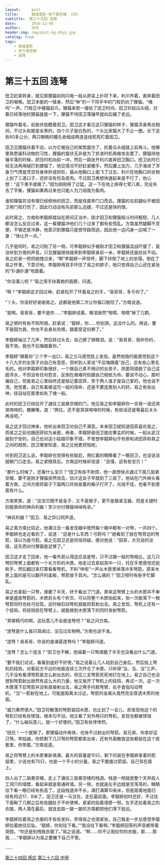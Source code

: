 ```yaml
---
layout:     post
title:      敦煌遗影·地下悬空楼 （35）
subtitle:  第三十五回 连弩
date:       2016-12-05
author:     沐杰
header-img: img/post-bg-dhyy.jpg
catalog: true
tags:
    - 敦煌遗影
    - 地下悬空楼
    - 连弩
---
```

# 第三十五回 连弩

田卫赶紧转身，就见那狸猫如同闪电一般从房梁上扑将下来，利爪咋着，直奔着田卫的咽喉。田卫本能的一矮身，然后“咻”的一下将手中的门栓扔向了狸猫。“嗷呜”一声，门栓正中狸猫前爪。狸猫来势一缓给了田卫时间。田卫抄起瓜头槌，对着已经落地的狸猫就是一下，狸猫不待田卫落锤早就向后蹦了老远。

狸猫咋着毛，前肢伏低瞪着田卫。田卫这才看见这只狸猫的样子，狸猫浑身黑白相间，不过头和尾是全黑的，四个爪子是白色的，个头比家猫大了不止一圈，长下足有60多公分，两只眼睛的瞳孔收缩成两道竖线死死盯着田卫。

田卫见狸猫伏着不动，以为它被自己的架势震住了，抡着瓜头槌就上前再斗。他哪里熟悉猫科动物的习性，狸猫的蛰伏无非是为了抓准时机再做攻击罢了。狸猫待他锤半落的时候，抓住时机向前一冲，然后一跳张开利爪直奔田卫胸口。田卫此时已经无法再用槌打到狸猫了，他见情况不好赶紧撒手，然后腰上加力，几乎涌进了浑身力气愣是凭空将身体折成拱形，猫从他胸口上面飞了过去，利爪在他胸口的衣物上划了三道口子，还好没有伤及皮肉。不过田卫再想快速起来是不行了，他心想：“这下束手就擒了。”因为刚刚用了过猛，这一下在地上摔得七荤八素，完全失去了平衡，狸猫如果再过来也只能人为刀俎我为鱼肉。

谁知狸猫并没有理已经倒地的田卫，而是径直奔门口而去。狸猫的左前腿似乎被田卫用门栓打伤了，因此行动没有先前那么迅捷，不过还是快的很。

此时易之、方南和李靓婷就站在房间正当中，刚才田卫和狸猫相斗时间极短，几人都没怎么反应过来，这一看狸猫冲他们几个过来了都有些慌乱。方南虽然腿脚不灵便，不够还是冷静，他意识到狸猫只是想夺路而逃，因此他一边闪身一边喊了一身：“快让开一点。”

几乎是同时，易之闪到了另一侧。可李靓婷似乎被刚才田卫和狸猫混战吓傻了，竟没听到方南的声音。只见狸猫很快就奔到李靓婷身前一米，李靓婷还是纹丝不动。易之赶紧一把将她拽过来，“啊”李靓婷一声惊呼，脚下绊倒了地上的坐塌，倒在了易之怀里。下意识地，李靓婷用双手环住了易之的脖子，她只觉得自己心还在紧张的“扑通扑通”地跳着。

“你没事儿吧？”易之用手扶着她的肩膀，问道。

“啊？”李靓婷这才回过神，赶紧松开了环着易之的手，“易哥哥，多亏你了。”

“丫头，你该好好谢谢易之。这都是他第二次让你猫口脱险了。”方南说道。

“是啊。易哥哥，要不是你……”李靓婷说着，眼泪居然“啪嗒、啪嗒”掉了几颗。

易之顿时有些不知所措，赶紧说：“靓婷，你……你别哭。这没什么的。再说，要不是因为我，你也不会身处险境，跟着受这份罪了。”

李靓婷抽泣了几声，然后转过头去，自己擦了擦眼泪。说：“易哥哥，我听你的，我不哭。我也不后悔跟着你。”

李靓婷“跟着你”三个字一出口，易之立马感觉脸上发烧。虽然他隐约能感觉到这个十八九岁的女孩子对自己有意思，但听到人家说“不后悔跟着”自己，总有些心里毛毛的。他对李靓婷印象很好，一个跟自己素不相识的女孩子，阴差阳错趟了自己这趟浑水，不但没有任何怨言，反倒在艰难时刻跟自己相依为命。要说不动心，那时骗自己，但是易之心里始终还是惦记着田菲，至于两人谁才是自己爱的，他也说不清。他觉着，自己有着被诅咒一般的宿命，还是不要连累别人的好。易之有些出神，径自站在那里如失了魂一般。

此时的田卫已经拉开了通往三层悬空楼的门，他见易之和李靓婷你一言我一语还哭哭啼啼的，撇撇嘴，道：“两位，还不是哭哭啼啼的时候，有些话还是等最后关头再说吧。”

易之这才回过神来，他听出来田卫对自己不满意。本来田卫就知道田菲喜欢易之，而易之之前也跟田菲较为亲密。再者，李靓婷是田卫接应曹孟的时候，一起从武汉接到宁安的，自己也对这小姑娘印象不错，不曾想李靓婷似乎有掺和进田菲和易之之间的趋势。田卫哪里知道，易之比他更烦恼呢。

听到田卫这么说，李靓婷也觉得有些尴尬，用红着的眼睛看了一眼田卫，也没说话就朝门口走去。易之紧随其后。方南这时候却说道：“且慢，这有些宝贝！”

“都什么时候了，还看什么宝贝？”田卫有些不耐烦，他一直想快点通过下面几层悬空楼，要不是刚才狸猫突然攻击，估计这会子早就到了三层了。他站在门外掉头看着方南，之间方南将窗子下面两口并排放着的箱子打开了。光线不佳，也看不到里面有什么。

方南笑笑，道：“这宝贝既不是金子、又不是银子，更不是翡翠玉器，而是关键时刻能救命的神兵利器！至少对付狸猫绰绰有余。”

“神兵利器？”田卫、易之异口同声道。

易之离方南比较近，他凑过去一看发现箱中居然每个箱中都有一对弩，一共四个。李靓婷也走近看到了，说道：“这是什么东西？弓箭吗？”她看到了放在弩旁边的弩箭，误以为是弓箭。易之见田卫还是将信将疑，便对他说：“田哥，方兄说的没错，这东西对付狸猫是足够了。”

田卫这才走了回来，他一看外观认得这应该是弩，只不过跟一般的弩相比，这几只弩的弩臂上面都有一个长方形的木匣。他走过去拿起其中一只，托在手里感觉还挺称手，然后翻过来打算看看弩机，不料“哗啦”一声从木匣里掉落许多弩箭。原来木匣上面的是可以翻开的盖板，弩箭放于其内。“怎么搞的？”田卫顿时有些手忙脚乱。

易之也拿起一只弩，琢磨了半天，终于看出了门道。原来这弩臂上头的木匣并不单单是盛放弩箭的，木匣前头有个折页，可以将整个木匣抬起来，抬一次能落下一根弩箭同时也给弓拉弦，这时候扣动弩机就能将箭射出去。易之发现，弩机上还有一个挂钩，将挂钩挂在弩臂上，就能做到木匣落下的同时发射弩箭。

“真够精巧的啊，这玩意儿不会是连弩吧？”易之问方南。

“连弩是什么我只耳闻过，没见过实物啊。”方南也说不准。

“连弩？易哥哥，你说的是诸葛连弩吗？”李靓婷问道。

“连弩？怎么个连法？”田卫也不解，他端着一只弩琢磨了半天也没看出什么门道。

“要不我们试试，看看到底好不好使。”易之说着让几人站到自己身后，然后挂上弩机的挂钩，对着前方不远的地面连续三次开合了木匣。只听得“当、当、当”三声，几乎没有看清弩箭是怎么射出去的，但见三支弩箭死死地钉在地上。易之自己也没想到弩箭射出居然有这么大的力量，他又放开了弩机上的挂钩，再试一次。这一次木匣落下后弩箭并没有直接射出去，易之两手托稳弩臂，右手食指勾动弩机，“当”一箭射在地上。可能是距离太过近，弩箭的金属头竟然完全穿透木质的地面。

“威力果然很大。”田卫将散落的弩箭装回木匣，也比划了一会儿，却发现他这个的弩机已经有些锈蚀，根本勾不动。他又看了另外两只的弩机，发现也都被锈蚀了。“什么破玩意儿，就一个好使的。”田卫有些悻悻然。

“田兄！一个就够了。那狸猫动作再快，也快不过射出的弩箭。易兄弟，你拿好这只弩。李姑娘，你把剩下几只弩的弩箭都拿出来，还有外面散放这些都装在这个皮套里，你带着。”方南说道。

易之将弩臂上的木匣重新填满，最大的容量是10只，剩下的装在李靓婷拿着的箭袋里，少说也有70只，也是一个不小的分量。易之干脆接过箭袋，自己背在肩上。

四人出了二层悬空楼，走上了通往三层悬空楼的栈道。栈道一侧就是整个天井般人工洞穴的墙壁，看起来就是普通砖墙。另一侧，也就是左手边就是空荡荡的，眼睛往下看一眼已经有些高了。这段栈道并不长，满打满算10来米，但是距离地面已经有将近17、8米了。田卫还是一马当先，走在最前面。李靓婷初时还好，不过往下面瞅了几眼之后有些腿肚子不听使唤，紧紧的贴着墙壁一侧，左手还拉着易之的衣服，两人落在最后，就连走路一跛一跛的方南都把他们落下挺远。

李靓婷拉着易之衣服的手有些发抖，弄得易之也很紧张，自己每走一步总感觉李靓婷拉着她往后坠。“靓婷，你别往下看。”“我没往下看啊。”李靓婷回答的声音都带着哭腔。“你还是别拽我衣服了。”易之说道。“啊……你不让我拉你的衣服，那……那我……”李靓婷以为易之要撇下自己不管。

……

[第三十四回 感应](http://www.jianshu.com/p/7787171b1785)
[第三十六回 中邪](http://www.jianshu.com/p/ac0a6b33d37e)
